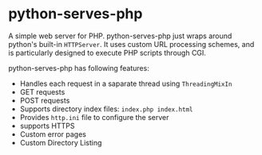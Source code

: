 # python-serves-php
A simple web server for PHP. python-serves-php just wraps around python's built-in `HTTPServer`.
It uses custom URL processing schemes, and is particularly designed to execute PHP scripts through CGI.

python-serves-php has following features:

* Handles each request in a saparate thread using `ThreadingMixIn`
* GET requests
* POST requests
* Supports directory index files: `index.php index.html`
* Provides `http.ini` file to configure the server
* supports HTTPS
* Custom error pages
* Custom Directory Listing
